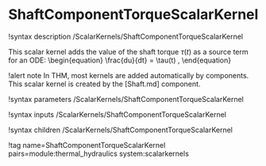 # ShaftComponentTorqueScalarKernel

!syntax description /ScalarKernels/ShaftComponentTorqueScalarKernel

This scalar kernel adds the value of the shaft torque $\tau(t)$ as a source term for an ODE:
\begin{equation}
  \frac{du}{dt} = \tau(t) \,
\end{equation}

!alert note
In THM, most kernels are added automatically by components. This scalar kernel is created by the
[Shaft.md] component.

!syntax parameters /ScalarKernels/ShaftComponentTorqueScalarKernel

!syntax inputs /ScalarKernels/ShaftComponentTorqueScalarKernel

!syntax children /ScalarKernels/ShaftComponentTorqueScalarKernel

!tag name=ShaftComponentTorqueScalarKernel pairs=module:thermal_hydraulics system:scalarkernels
